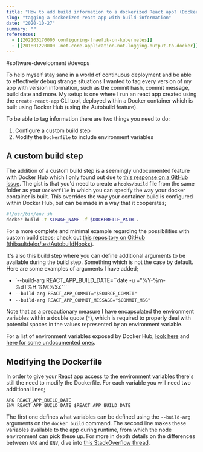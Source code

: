 ```yaml
---
title: "How to add build information to a dockerized React app? (Docker Hub)"
slug: "tagging-a-dockerized-react-app-with-build-information"
date: "2020-10-27"
summary: ""
references: 
  - [[202103170000 configuring-traefik-on-kubernetes]]
  - [[201801220000 -net-core-application-not-logging-output-to-docker]]
---
```


#software-development #devops

To help myself stay sane in a world of continuous deployment and be able to effectively debug strange situations I wanted to tag every version of my app with version information, such as the commit hash, commit message, build date and more. My setup is one where I run an react app created using the `create-react-app` CLI tool, deployed within a Docker container which is built using Docker Hub (using the Autobuild feature).


To be able to tag information there are two things you need to do:

1. Configure a custom build step
2. Modify the `Dockerfile` to include environment variables


## A custom build step

The addition of a custom build step is a seemingly undocumented feature with Docker Hub which I only found out due to [this response on a GitHub issue](https://github.com/docker/hub-feedback/issues/508#issuecomment-222520720). The gist is that you'd need to create a `hooks/build` file from the same folder as your `Dockerfile` in which you can specify the way your docker container is built. This overrides the way your container build is configured within Docker Hub, but can be made in a way that it cooperates;

```bash
#!/usr/bin/env sh
docker build -t $IMAGE_NAME -f $DOCKERFILE_PATH .
```

For a more complete and minimal example regarding the possibilities with custom build steps; check out [this repository on GitHub (thibaultdelor/testAutobuildHooks)](https://github.com/thibaultdelor/testAutobuildHooks).

It's also this build step where you can define additional arguments to be available during the build step. Something which is not the case by default. Here are some examples of arguments I have added;

- `--build-arg REACT_APP_BUILD_DATE=``date -u +"%Y-%m-%dT%H:%M:%SZ"```
- `--build-arg REACT_APP_COMMIT="$SOURCE_COMMIT"`
- `--build-arg REACT_APP_COMMIT_MESSAGE="$COMMIT_MSG"`

Note that as a precautionary measure I have encapsulated the environment variables within a double quote (`"`), which is required to properly deal with potential spaces in the values represented by an environment variable.

For a list of environment variables exposed by Docker Hub, [look here](https://docs.docker.com/docker-hub/builds/advanced/) and [here for some undocumented ones](https://github.com/docker/hub-feedback/issues/508#issuecomment-240616319).


## Modifying the Dockerfile

In order to give your React app access to the environment variables there's still the need to modify the Dockerfile. For each variable you will need two additional lines;

```
ARG REACT_APP_BUILD_DATE
ENV REACT_APP_BUILD_DATE $REACT_APP_BUILD_DATE
```

The first one defines what variables can be defined using the `--build-arg` arguments on the `docker build` command. The second line makes these variables available to the app during runtime, from which the node environment can pick these up. For more in depth details on the differences between `ARG` and `ENV`, dive into [this StackOverflow thread](https://stackoverflow.com/a/41919137/1720761).

